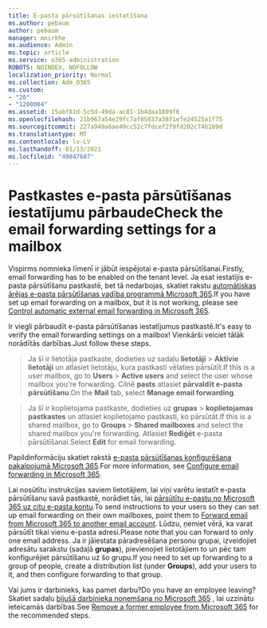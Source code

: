 ```yaml
---
title: E-pasta pārsūtīšanas iestatīšana
ms.author: pebaum
author: pebaum
manager: mnirkhe
ms.audience: Admin
ms.topic: article
ms.service: o365-administration
ROBOTS: NOINDEX, NOFOLLOW
localization_priority: Normal
ms.collection: Adm_O365
ms.custom:
- "20"
- "1200004"
ms.assetid: 15abf81d-5c5d-49da-ac81-1b4daa1809f6
ms.openlocfilehash: 21b967a54e29fc7af85837a38f1efe24525a1f75
ms.sourcegitcommit: 227a949a6ae49cc52c7fdcef2f9fd202c746169d
ms.translationtype: MT
ms.contentlocale: lv-LV
ms.lasthandoff: 01/13/2021
ms.locfileid: "49847607"
---
```

# <a name="check-the-email-forwarding-settings-for-a-mailbox"></a><span data-ttu-id="13db1-102">Pastkastes e-pasta pārsūtīšanas iestatījumu pārbaude</span><span class="sxs-lookup"><span data-stu-id="13db1-102">Check the email forwarding settings for a mailbox</span></span>

<span data-ttu-id="13db1-103">Vispirms nomnieka līmenī ir jābūt iespējotai e-pasta pārsūtīšanai.</span><span class="sxs-lookup"><span data-stu-id="13db1-103">Firstly, email forwarding has to be enabled on the tenant level.</span></span> <span data-ttu-id="13db1-104">Ja esat iestatījis e-pasta pārsūtīšanu pastkastē, bet tā nedarbojas, skatiet rakstu [automātiskas ārējas e-pasta pārsūtīšanas vadība programmā Microsoft 365](https://docs.microsoft.com/microsoft-365/security/office-365-security/external-email-forwarding?view=o365-worldwide).</span><span class="sxs-lookup"><span data-stu-id="13db1-104">If you have set up email forwarding on a mailbox, but it is not working, please see [Control automatic external email forwarding in Microsoft 365](https://docs.microsoft.com/microsoft-365/security/office-365-security/external-email-forwarding?view=o365-worldwide).</span></span>

<span data-ttu-id="13db1-105">Ir viegli pārbaudīt e-pasta pārsūtīšanas iestatījumus pastkastē.</span><span class="sxs-lookup"><span data-stu-id="13db1-105">It's easy to verify the email forwarding settings on a mailbox!</span></span> <span data-ttu-id="13db1-106">Vienkārši veiciet tālāk norādītās darbības.</span><span class="sxs-lookup"><span data-stu-id="13db1-106">Just follow these steps.</span></span>
  
> <span data-ttu-id="13db1-107">Ja šī ir lietotāja pastkaste, dodieties uz sadaļu **lietotāji** \> **Aktīvie lietotāji** un atlasiet lietotāju, kura pastkasti vēlaties pārsūtīt.</span><span class="sxs-lookup"><span data-stu-id="13db1-107">If this is a user mailbox, go to **Users** \> **Active users** and select the user whose mailbox you're forwarding.</span></span> <span data-ttu-id="13db1-108">Cilnē **pasts** atlasiet **pārvaldīt e-pasta pārsūtīšanu**.</span><span class="sxs-lookup"><span data-stu-id="13db1-108">On the **Mail** tab, select **Manage email forwarding**.</span></span>

> <span data-ttu-id="13db1-109">Ja šī ir koplietojama pastkaste, dodieties uz **grupas** \> **koplietojamas pastkastes** un atlasiet koplietojamo pastkasti, ko pārsūtāt.</span><span class="sxs-lookup"><span data-stu-id="13db1-109">If this is a shared mailbox, go to **Groups** \> **Shared mailboxes** and select the shared mailbox you're forwarding.</span></span> <span data-ttu-id="13db1-110">Atlasiet **Rediģēt** e-pasta pārsūtīšanai.</span><span class="sxs-lookup"><span data-stu-id="13db1-110">Select **Edit** for email forwarding.</span></span>

<span data-ttu-id="13db1-111">Papildinformāciju skatiet rakstā [e-pasta pārsūtīšanas konfigurēšana pakalpojumā Microsoft 365](https://docs.microsoft.com/microsoft-365/admin/email/configure-email-forwarding).</span><span class="sxs-lookup"><span data-stu-id="13db1-111">For more information, see [Configure email forwarding in Microsoft 365](https://docs.microsoft.com/microsoft-365/admin/email/configure-email-forwarding).</span></span>
  
<span data-ttu-id="13db1-112">Lai nosūtītu instrukcijas saviem lietotājiem, lai viņi varētu iestatīt e-pasta pārsūtīšanu savā pastkastē, norādiet tās, lai [pārsūtītu e-pastu no Microsoft 365 uz citu e-pasta kontu](https://support.office.com/article/Forward-email-from-Office-365-to-another-email-account-1ed4ee1e-74f8-4f53-a174-86b748ff6a0e).</span><span class="sxs-lookup"><span data-stu-id="13db1-112">To send instructions to your users so they can set up email forwarding on their own mailboxes, point them to [Forward email from Microsoft 365 to another email account](https://support.office.com/article/Forward-email-from-Office-365-to-another-email-account-1ed4ee1e-74f8-4f53-a174-86b748ff6a0e).</span></span> <span data-ttu-id="13db1-113">Lūdzu, ņemiet vērā, ka varat pārsūtīt tikai vienu e-pasta adresi.</span><span class="sxs-lookup"><span data-stu-id="13db1-113">Please note that you can forward to only one email address.</span></span> <span data-ttu-id="13db1-114">Ja ir jāiestata pāradresēšana personu grupai, izveidojiet adresātu sarakstu (sadaļā **grupas**), pievienojiet lietotājiem to un pēc tam konfigurējiet pārsūtīšanu uz šo grupu.</span><span class="sxs-lookup"><span data-stu-id="13db1-114">If you need to set up forwarding to a group of people, create a distribution list (under **Groups**), add your users to it, and then configure forwarding to that group.</span></span>
  
<span data-ttu-id="13db1-115">Vai jums ir darbinieks, kas pamet darbu?</span><span class="sxs-lookup"><span data-stu-id="13db1-115">Do you have an employee leaving?</span></span> <span data-ttu-id="13db1-116">Skatiet sadaļu [bijušā darbinieka noņemšana no Microsoft 365](https://docs.microsoft.com/microsoft-365/admin/add-users/remove-former-employee) , lai uzzinātu ieteicamās darbības.</span><span class="sxs-lookup"><span data-stu-id="13db1-116">See [Remove a former employee from Microsoft 365](https://docs.microsoft.com/microsoft-365/admin/add-users/remove-former-employee) for the recommended steps.</span></span>